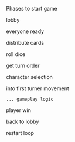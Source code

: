 Phases to start game

lobby

everyone ready

distribute cards

roll dice

get turn order

character selection

into first turner movement

    ... gameplay logic

player win

back to lobby

restart loop
